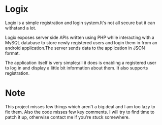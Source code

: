 
Logix
==========

Logix is a simple registration and login system.It's not all secure but it can withstand a lot.

Logix exposes server side APIs written using PHP while interacting with a MySQL database to 
store newly registered users and login them in from an android application.The server sends data to the 
application in JSON format.

The application itself is very simple;all it does is enabling a registered user to log in and display
a little bit information about them. It also supports registration.


Note
===========
This project misses few things which aren't a big deal and I am too lazy to fix them.
Also the code misses few key comments. I will try to find time to patch it up, otherwise contact me 
if you're stuck somewhere.